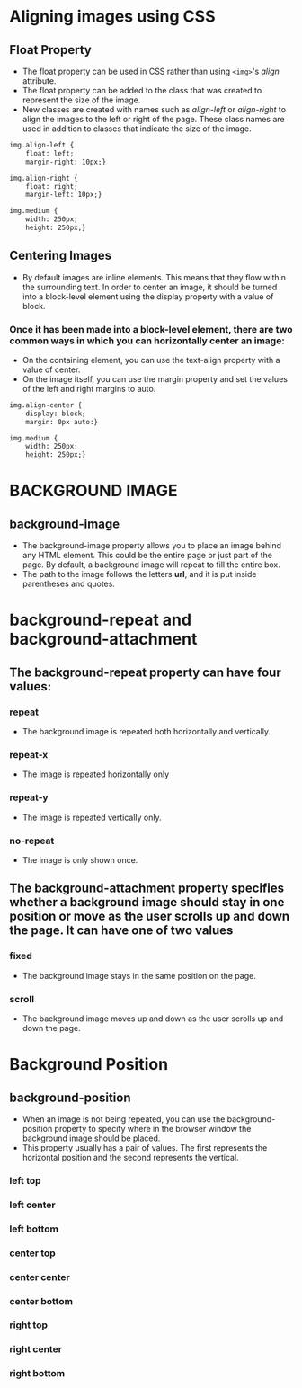 # Aligning images using CSS
## Float Property
* The float property can be used in CSS rather than using `<img>`'s *align* attribute.
* The float property can be added to the class that was created to represent the size of the image.
* New classes are created with names such as *align-left* or *align-right* to align the images to the left or right of the page.  These class names are used in addition to classes that indicate the size of the image.
```html
img.align-left {
    float: left;
    margin-right: 10px;}

img.align-right {
    float: right;
    margin-left: 10px;}

img.medium {
    width: 250px;
    height: 250px;}
```
## Centering Images
* By default images are inline elements. This means that they flow within the surrounding text.  In order to center an image, it should be turned into a block-level element using the display property with a value of block.
### Once it has been made into a block-level element, there are two common ways in which you can horizontally center an image:
* On the containing element, you can use the text-align property with a value of center.
* On the image itself, you can use the margin property and set the values of the left and right margins to auto.

```html
img.align-center {
    display: block;
    margin: 0px auto:}

img.medium {
    width: 250px;
    height: 250px;}
```
# BACKGROUND IMAGE
## background-image
* The background-image property allows you to place an image behind any HTML element.  This could be the entire page or just part of the page.  By default, a background image will repeat to fill the entire box.
* The path to the image follows the letters **url**, and it is put inside parentheses and quotes.
# background-repeat and background-attachment
## The background-repeat property can have four values:
### repeat
* The background image is repeated both horizontally and vertically.
### repeat-x
* The image is repeated horizontally only
### repeat-y
* The image is repeated vertically only.
### no-repeat
* The image is only shown once.
## The background-attachment property specifies whether a background image should stay in one position or move as the user scrolls up and down the page. It can have one of two values
### fixed
*  The background image stays in the same position on the page.
### scroll
* The background image moves up and down as the user scrolls up and down the page.
# Background Position
## background-position
* When an image is not being repeated, you can use the background-position property to specify where in the browser window the background image should be placed.
* This property usually has a pair of values. The first represents the horizontal position and the second represents the vertical.

### left top
### left center
### left bottom
### center top
### center center
### center bottom
### right top
### right center
### right bottom
